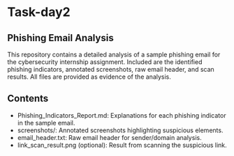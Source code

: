 # Task-day2

## Phishing Email Analysis

This repository contains a detailed analysis of a sample phishing email for the cybersecurity internship assignment. Included are the identified phishing indicators, annotated screenshots, raw email header, and scan results. All files are provided as evidence of the analysis.

## Contents
- Phishing_Indicators_Report.md: Explanations for each phishing indicator in the sample email.
- screenshots/: Annotated screenshots highlighting suspicious elements.
- email_header.txt: Raw email header for sender/domain analysis.
- link_scan_result.png (optional): Result from scanning the suspicious link.

